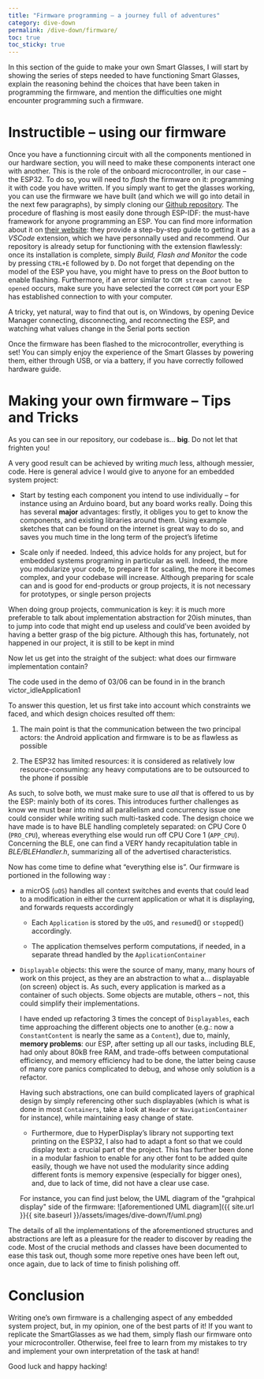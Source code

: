 ```yaml
---
title: "Firmware programming – a journey full of adventures"
category: dive-down
permalink: /dive-down/firmware/
toc: true
toc_sticky: true
---
```

In this section of the guide to make your own Smart Glasses, I will
start by showing the series of steps needed to have functioning Smart
Glasses, explain the reasoning behind the choices that have been taken
in programming the firmware, and mention the difficulties one might
encounter programming such a firmware.

# Instructible – using our firmware

Once you have a functionning circuit with all the components mentioned in
our hardware section, you will need to make these components interact
one with another. This is the role of the onboard microcontroller, in
our case – the ESP32. To do so, you will need to *flash* the firmware on
it: programming it with code you have written. If you simply want to get
the glasses working, you can use the firmware we have built (and
which we will go into detail in the next few paragraphs), by simply
cloning our [Github repository](https://github.com/vigarov/SmartGlass).
The procedure of flashing is most easily done through ESP-IDF: the
must-have framework for anyone programming an ESP. You can find more
information about it on [their
website](https://docs.espressif.com/projects/esp-idf/en/latest/esp32/get-started/index.html):
they provide a step-by-step guide to getting it as a *VSCode*
extension, which we have personnally used and recommend. Our repository is already
setup for functioning with the extension flawlessly: once its
installation is complete, simply *Build, Flash and Monitor* the code by
pressing `CTRL+E` followed by `D`. Do not forget that depending on the
model of the ESP you have, you might have to press on the *Boot* button
to enable flashing. Furthermore, if an error similar to `COM stream cannot be opened`
occurs, make sure you have selected the correct
`COM` port your ESP has established connection to with your
computer.

<p class="notice--primary"> A tricky, yet natural, way to find that out is, on Windows, by opening Device
    Manager connecting, disconnecting, and reconnecting the ESP, and
    watching what values change in the Serial ports section</p>

Once the firmware has been flashed to the microcontroller, everything is
set\! You can simply enjoy the experience of the Smart Glasses by
powering them, either through USB, or via a battery, if you have
correctly followed hardware guide.

# Making your own firmware – Tips and Tricks

As you can see in our repository, our codebase is…
**big**. Do not let that frighten you\!

A very good result can be achieved by writing
*much* less, although messier, code. Here
is general advice I would give to anyone for an embedded system project:

  - Start by testing each component you intend to use individually – for
    instance using an Arduino board, but any board works really. Doing
    this has several **major** advantages: firstly, it obliges you to
    get to know the components, and existing libraries around them.
    Using example sketches that can be found on the internet is great
    way to do so, and saves you much time in the long term of the
    project’s lifetime

  - <span class="underline">Scale only if needed</span>. Indeed, this
    advice holds for any project, but for embedded systems programing in
    particular as well. Indeed, the more you modularize your code, to
    prepare it for scaling, the more it becomes complex, and your
    codebase will increase. Although preparing for scale can and is good
    for end-products or group projects, it is not necessary for
    prototypes, or single person projects

<p class="notice--info">When doing group projects, communication is key: it is much more
    preferable to talk about implementation abstraction for 20ish
    minutes, than to jump into code that might end up useless and
    could’ve been avoided by having a better grasp of the big picture.
    Although this has, fortunately, not happened in our project, it is
    still to be kept in mind </p>

Now let us get into the straight of the subject: what does our firmware
implementation contain?

<p class="notice--warning"> The code used in the demo of 03/06 can be found in in the branch victor_idleApplication1
</p>

To answer this question, let us first take into account which
constraints we faced, and which design choices resulted off them:

1.  The main point is that the communication between the two principal
    actors: the Android application and firmware is to be as flawless as
    possible

2.  The ESP32 has limited resources: it is considered as relatively low
    resource-consuming: any heavy computations are to be outsourced to
    the phone if possible

As such, to solve both, we must make sure to use *all* that is offered
to us by the ESP: mainly both of its cores. This introduces further
challenges as know we must bear into mind all parallelism and
concurrency issue one could consider while writing such multi-tasked
code. The design choice we have made is to have BLE handling completely
separated: on CPU Core 0 (`PRO_CPU`), whereas everything else would run
off CPU Core 1 (`APP_CPU`). Concerning the BLE, one can find a
VERY handy recapitulation table in *BLE/BLEHandler.h*, summarizing
all of the advertised characteristics.

Now has come time to define what “everything else is”. Our firmware is
portioned in the following way :

  - a micrOS (`uOS`) handles all context switches and events that could
    lead to a modification in either the current application or what it
    is displaying, and forwards requests accordingly
    
      - Each `Application` is stored by the `uOS`, and `resume`d() or
        `stop`ped() accordingly.
    
      - The application themselves perform computations, if needed, in a
        separate thread handled by the `ApplicationContainer`

  - `Displayable` objects: this were the source of many, many, many hours
    of work on this project, as they are an abstraction to what a…
    displayable (on screen) object is. As such, every application is
    marked as a container of such objects. Some objects are mutable,
    others – not, this could simplify their implementations.

    <p class="notice--info">I have ended up refactoring 3 times the concept of <code class="language-plaintext highlighter-rouge">Displayables</code>,
    each time approaching the different objects one to another (e.g.:
    now a <code class="language-plaintext highlighter-rouge">ConstantContent</code> is nearly the same as a <code class="language-plaintext highlighter-rouge">Content</code>), due to,
    mainly, <b>memory problems</b>: our ESP, after setting up all our
    tasks, including BLE, had only about 80kB free RAM, and trade-offs
    between computational efficiency, and memory efficiency had to be
    done, the latter being cause of many core panics complicated to
    debug, and whose only solution is a refactor.</p>
    
    Having such abstractions, one can build complicated layers of graphical
    design by simply referencing other such displayables (which is what
    is done in most `Containers`, take a look at `Header` or
    `NavigationContainer` for instance), while maintaining easy change
    of state.
    
      - Furthermore, due to HyperDisplay’s library not supporting text
        printing on the ESP32, I also had to adapt a font so that we
        could display text: a crucial part of the project. This has
        further been done in a modular fashion to enable for any other
        font to be added quite easily, though we have not used the modularity
        since adding different fonts is memory expensive (especially for
        bigger ones), and, due to lack of time, did not have a clear use case.

    For instance, you can find just below, the UML diagram of the "grahpical display" side of the firmware:
    ![aforementioned UML diagram]({{ site.url }}{{ site.baseurl }}/assets/images/dive-down/f/uml.png)

The details of all the implementations of the aforementioned structures
and abstractions are left as a pleasure for the reader to discover by
reading the code. Most of the crucial methods and classes have been 
documented to ease this task out, though some more repetive ones have
been left out, once again, due to lack of time to finish polishing off.

# Conclusion

Writing one’s own firmware is a challenging aspect of any embedded
system project, but, in my opinion, one of the best parts of it\! If you
want to replicate the SmartGlasses as we had them, simply flash
our firmware onto your microcontroller. Otherwise, feel free to learn
from my mistakes to try and implement your own interpretation of the
task at hand\!

Good luck and happy hacking\!

